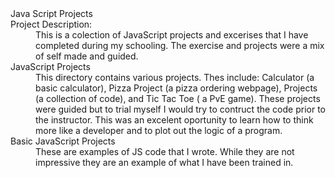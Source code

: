 <dl>
  <dt>Java Script Projects</dt>

  <dt>Project Description:</dt>
  <dd>This is a colection of JavaScript projects and excerises that I have completed during my schooling. The exercise and projects
were a mix of self made and guided. 
</dd>

<dt>JavaScript Projects</dt>
<dd>This directory contains various projects. Thes include: Calculator (a basic calculator), Pizza Project (a pizza ordering webpage),
Projects (a collection of code), and Tic Tac Toe ( a PvE game). These projects were guided but to trial myself I would try to contruct the 
code prior to the instructor. This was an excelent oportunity to learn how to think more like a developer and to plot out
the logic of a program.
</dd>

<dt>Basic JavaScript Projects</dt>
<dd>These are examples of JS code that I wrote. While they are not impressive they are an example of what I have been trained in.
</dd>
 
</dl>
